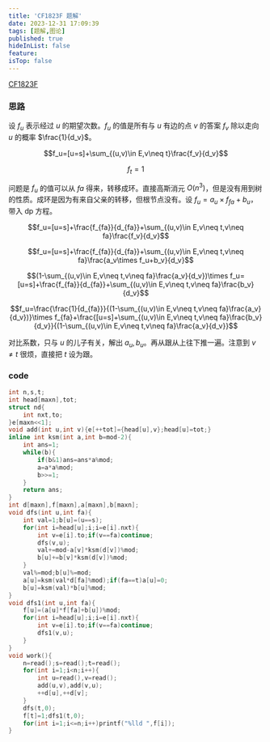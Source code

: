 ```yaml
---
title: 'CF1823F 题解'
date: 2023-12-31 17:09:39
tags: [题解,图论]
published: true
hideInList: false
feature: 
isTop: false
---
```

[CF1823F](https://www.luogu.com.cn/problem/CF1823F)

### 思路

设 $f_u$ 表示经过 $u$ 的期望次数。$f_u$ 的值是所有与 $u$ 有边的点 $v$ 的答案 $f_v$ 除以走向 $u$ 的概率 $\frac{1}{d_v}$。

$$f_u=[u=s]+\sum_{(u,v)\in E,v\neq t}\frac{f_v}{d_v}$$

$$f_t=1$$

问题是 $f_u$ 的值可以从 $fa$ 得来，转移成环。直接高斯消元 $O(n^3)$，但是没有用到树的性质。成环是因为有来自父亲的转移，但根节点没有。设 $f_u=a_u\times f_{fa}+b_u$，带入 dp 方程。

$$f_u=[u=s]+\frac{f_{fa}}{d_{fa}}+\sum_{(u,v)\in E,v\neq t,v\neq fa}\frac{f_v}{d_v}$$

$$f_u=[u=s]+\frac{f_{fa}}{d_{fa}}+\sum_{(u,v)\in E,v\neq t,v\neq fa}\frac{a_v\times f_u+b_v}{d_v}$$

$$(1-\sum_{(u,v)\in E,v\neq t,v\neq fa}\frac{a_v}{d_v})\times f_u=[u=s]+\frac{f_{fa}}{d_{fa}}+\sum_{(u,v)\in E,v\neq t,v\neq fa}\frac{b_v}{d_v}$$

$$f_u=\frac{\frac{1}{d_{fa}}}{(1-\sum_{(u,v)\in E,v\neq t,v\neq fa}\frac{a_v}{d_v})}\times f_{fa}+\frac{[u=s]+\sum_{(u,v)\in E,v\neq t,v\neq fa}\frac{b_v}{d_v}}{(1-\sum_{(u,v)\in E,v\neq t,v\neq fa}\frac{a_v}{d_v}}$$

对比系数，只与 $u$ 的儿子有关，解出 $a_u,b_u$。再从跟从上往下推一遍。注意到 $v\neq t$ 很烦，直接把 $t$ 设为跟。

### code

```cpp
int n,s,t;
int head[maxn],tot;
struct nd{
	int nxt,to;
}e[maxn<<1];
void add(int u,int v){e[++tot]={head[u],v};head[u]=tot;}
inline int ksm(int a,int b=mod-2){
	int ans=1;
	while(b){
		if(b&1)ans=ans*a%mod;
		a=a*a%mod;
		b>>=1;
	}
	return ans;
}
int d[maxn],f[maxn],a[maxn],b[maxn];
void dfs(int u,int fa){
	int val=1;b[u]=(u==s);
	for(int i=head[u];i;i=e[i].nxt){
		int v=e[i].to;if(v==fa)continue;
		dfs(v,u);
		val+=mod-a[v]*ksm(d[v])%mod;
		b[u]+=b[v]*ksm(d[v])%mod;
	}
	val%=mod;b[u]%=mod;
	a[u]=ksm(val*d[fa]%mod);if(fa==t)a[u]=0;
	b[u]=ksm(val)*b[u]%mod;
}
void dfs1(int u,int fa){
	f[u]=(a[u]*f[fa]+b[u])%mod;
	for(int i=head[u];i;i=e[i].nxt){
		int v=e[i].to;if(v==fa)continue;
		dfs1(v,u);
	}
}
void work(){
	n=read();s=read();t=read();
	for(int i=1;i<n;i++){
		int u=read(),v=read();
		add(u,v),add(v,u);
		++d[u],++d[v];
	}
	dfs(t,0);
	f[t]=1;dfs1(t,0);
	for(int i=1;i<=n;i++)printf("%lld ",f[i]);
}
```